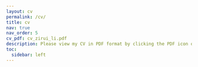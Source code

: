 ```yaml
---
layout: cv
permalink: /cv/
title: cv
nav: true
nav_order: 5
cv_pdf: cv_zirui_li.pdf
description: Please view my CV in PDF format by clicking the PDF icon on the right
toc:
  sidebar: left
---
```

